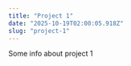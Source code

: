 ```yaml
---
title: "Project 1"
date: "2025-10-19T02:00:05.918Z"
slug: "project-1"
---
```



Some info about project 1

